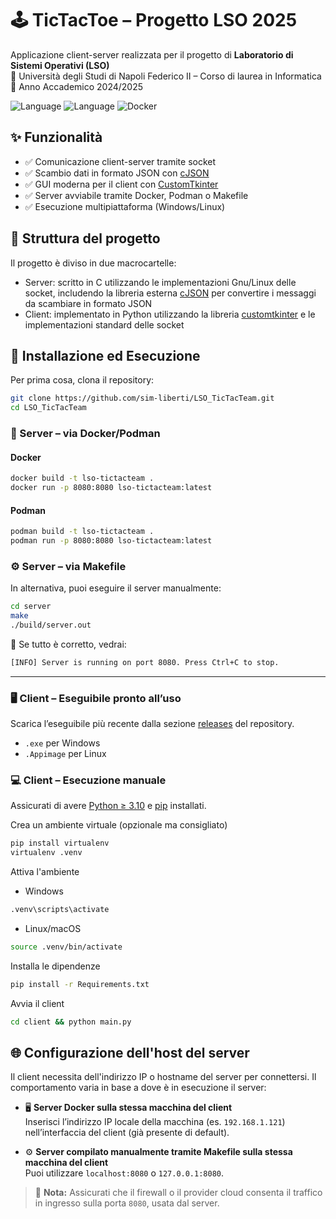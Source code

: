 # 🕹️ TicTacToe – Progetto LSO 2025

Applicazione client-server realizzata per il progetto di **Laboratorio di Sistemi Operativi (LSO)**  
📍 Università degli Studi di Napoli Federico II – Corso di laurea in Informatica  
📅 Anno Accademico 2024/2025

![Language](https://img.shields.io/badge/Server-C-blue) ![Language](https://img.shields.io/badge/Client-Python-yellow) ![Docker](https://img.shields.io/badge/Docker-Supported-blue)


## ✨ Funzionalità

- ✅ Comunicazione client-server tramite socket
- ✅ Scambio dati in formato JSON con [cJSON](https://github.com/DaveGamble/cJSON)
- ✅ GUI moderna per il client con [CustomTkinter](https://customtkinter.tomschimansky.com/)
- ✅ Server avviabile tramite Docker, Podman o Makefile
- ✅ Esecuzione multipiattaforma (Windows/Linux)

## 📁 Struttura del progetto

Il progetto è diviso in due macrocartelle:
- Server: scritto in C utilizzando le implementazioni Gnu/Linux delle socket, includendo la libreria esterna [cJSON](https://github.com/DaveGamble/cJSON) per convertire i messaggi da scambiare in formato JSON
- Client: implementato in Python utilizzando la libreria [customtkinter](https://customtkinter.tomschimansky.com/) e le implementazioni standard delle socket


## 🚀 Installazione ed Esecuzione
Per prima cosa, clona il repository:
```bash
git clone https://github.com/sim-liberti/LSO_TicTacTeam.git
cd LSO_TicTacTeam
```

### 🐳 Server – via Docker/Podman
#### Docker
```bash
docker build -t lso-tictacteam .
docker run -p 8080:8080 lso-tictacteam:latest
```
#### Podman
```bash
podman build -t lso-tictacteam .
podman run -p 8080:8080 lso-tictacteam:latest
```

### ⚙️ Server – via Makefile
In alternativa, puoi eseguire il server manualmente:
```bash
cd server
make
./build/server.out
```
📢 Se tutto è corretto, vedrai:
```bash
[INFO] Server is running on port 8080. Press Ctrl+C to stop.
```
---
### 🖥️ Client – Eseguibile pronto all’uso
Scarica l’eseguibile più recente dalla sezione [releases](https://github.com/sim-liberti/LSO_TicTacTeam/releases) del repository.
- `.exe` per Windows
- `.Appimage` per Linux

### 💻 Client – Esecuzione manuale
Assicurati di avere [Python ≥ 3.10](https://www.python.org/downloads/) e [pip](https://pypi.org/project/pip/) installati.

Crea un ambiente virtuale (opzionale ma consigliato)
```bash
pip install virtualenv
virtualenv .venv
```
Attiva l'ambiente
- Windows
```bash
.venv\scripts\activate
```

- Linux/macOS
```bash
source .venv/bin/activate
```

Installa le dipendenze
```bash
pip install -r Requirements.txt
```

Avvia il client
```bash
cd client && python main.py
```

## 🌐 Configurazione dell'host del server

Il client necessita dell'indirizzo IP o hostname del server per connettersi. Il comportamento varia in base a dove è in esecuzione il server:

- 🖥️ **Server Docker sulla stessa macchina del client**  
  Inserisci l’indirizzo IP locale della macchina (es. `192.168.1.121`) nell’interfaccia del client (già presente di default).

- ⚙️ **Server compilato manualmente tramite Makefile sulla stessa macchina del client**  
  Puoi utilizzare `localhost:8080` o `127.0.0.1:8080`.

> 📌 **Nota:** Assicurati che il firewall o il provider cloud consenta il traffico in ingresso sulla porta `8080`, usata dal server.
